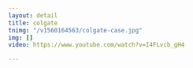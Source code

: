 ```yaml
---
layout: detail
title: colgate
tnimg: "/v1560164563/colgate-case.jpg"
img: []
video: https://www.youtube.com/watch?v=I4FLvcb_gH4

---
```

